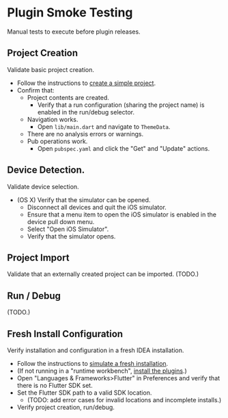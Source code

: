 # Plugin Smoke Testing

Manual tests to execute before plugin releases.

## Project Creation

Validate basic project creation.

* Follow the instructions to [create a simple project](https://flutter.io/intellij-ide/#creating-a-new-project).
* Confirm that:
  * Project contents are created.
    * Verify that a run configuration (sharing the project name) is enabled in the run/debug selector.
  * Navigation works. 
    * Open `lib/main.dart` and navigate to `ThemeData`.
  * There are no analysis errors or warnings.
  * Pub operations work.
    * Open `pubspec.yaml` and click the "Get" and "Update" actions.
    
## Device Detection.

Validate device selection.

* (OS X) Verify that the simulator can be opened.
  * Disconnect all devices and quit the iOS simulator.
  * Ensure that a menu item to open the iOS simulator is enabled in the device pull down menu.
  * Select "Open iOS Simulator".
  * Verify that the simulator opens.

## Project Import

Validate that an externally created project can be imported. (TODO.)

## Run / Debug

(TODO.)

## Fresh Install Configuration

Verify installation and configuration in a fresh IDEA installation.

* Follow the instructions to [simulate a fresh installation](https://github.com/flutter/flutter-intellij/wiki/Development#simulating-a-fresh-install).
* (If not running in a "runtime workbench", [install the plugins](https://flutter.io/setup/#install-the-plugins).)
* Open "Languages & Frameworks>Flutter" in Preferences and verify that there is no Flutter SDK set.
* Set the Flutter SDK path to a valid SDK location.
  * (TODO: add error cases for invalid locations and incomplete installs.)
* Verify project creation, run/debug.  

